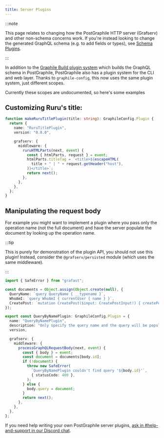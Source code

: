 ```yaml
---
title: Server Plugins
---
```


:::note

This page relates to changing how the PostGraphile HTTP server
(Grafserv) and other non-schema concerns work. If you're instead looking to
change the generated GraphQL schema (e.g. to add fields or types), see [Schema
Plugins](./extending).

:::

In addition to the [Graphile Build plugin system](./extending) which builds
the GraphQL schema in PostGraphile, PostGraphile also has a plugin system for
the CLI and web layer. Thanks to `graphile-config`, this now uses the same
plugin system, just different scopes.

Currently these scopes are undocumented, so here's some examples

## Customizing Ruru's title:

```ts
function makeRuruTitlePlugin(title: string): GraphileConfig.Plugin {
  return {
    name: "RuruTitlePlugin",
    version: "0.0.0",

    grafserv: {
      middleware: {
        ruruHTMLParts(next, event) {
          const { htmlParts, request } = event;
          htmlParts.titleTag = `<title>${escapeHTML(
            title + " | " + request.getHeader("host"),
          )}</title>`;
          return next();
        },
      },
    },
  };
}
```

## Manipulating the request body

For example you might want to implement a plugin where you pass only the
operation name (not the full document) and have the server populate the
document by looking up the operation name.

:::tip

This is purely for demonstration of the plugin API, you should not use this
plugin! Instead, consider the `@grafserv/persisted` module (which uses the same
middleware).

:::

```ts
import { SafeError } from "grafast";

const documents = Object.assign(Object.create(null), {
  QueryName: `query QueryName { __typename }`,
  WhoAmI: `query WhoAmI { currentUser { name } }`,
  CreatePost: `mutation CreatePost($input: CreatePostInput!) { createPost(input: $input) { post { id title } } }`,
});

export const QueryByNamePlugin: GraphileConfig.Plugin = {
  name: "QueryByNamePlugin",
  description: "Only specify the query name and the query will be populated",
  version,

  grafserv: {
    middleware: {
      processGraphQLRequestBody(next, event) {
        const { body } = event;
        const document = documents[body.id];
        if (!document) {
          throw new SafeError(
            `QueryByNamePlugin couldn't find query '${body.id}'`,
            { statusCode: 400 },
          );
        } else {
          body.query = document;
        }
        return next();
      },
    },
  },
};
```

<!-- TODO: port!

### First-party open-source plugins

We have some first-party open source plugins that can enhance your PostGraphile
experience, or act as a template for writing your own plugins:

- `@graphile/operation-hooks` - enables you to add callbacks to certain
  operations, useful for validation, pre-flight checks, authorization, error
  handling, notifying users of semi-related information, etc.
- `@graphile/pg-pubsub` - provides realtime capabilities to schema plugins
  powered by PostgreSQL's LISTEN/NOTIFY.

### First-party premium plugins

There are also a couple of first-party plugins that may be purchased on the
[Graphile Store](https://store.graphile.com):

- ~~`@graphile/supporter`~~ - all features now OSS via `@graphile/pg-pubsub`
  plugin
- `@graphile/pro` [PRO] - includes protections that can be mounted in front of
  PostGraphile to protect it from malicious actors

To use these premium plugins you will need a `GRAPHILE_LICENSE` environmental
variable to be present, as in these examples:

```bash
# GNU/Linux and macOS bash:
export GRAPHILE_LICENSE="license_key_from_graphile_store"
postgraphile -c postgres://...

# Heroku
heroku config:set GRAPHILE_LICENSE="license_key_from_graphile_store" -a my_heroku_app

# Windows Console
set GRAPHILE_LICENSE="license_key_from_graphile_store" & postgraphile -c postgres://...

# Windows PowerShell
$env:GRAPHILE_LICENSE="license_key_from_graphile_store"; postgraphile -c postgres://...
```

**IMPORTANT**: these plugins do not "phone home" so you'll need to update your
license at least once every 9 months. You can check the expiry date of your
current license
[in the Graphile Store validator](https://store.graphile.com/validate) and log
in to generate a new license code.

For more information, see the FAQ at the bottom of the [Go Pro!](/pricing)
page.

### Installing

You can install plugins with `yarn add` or `npm install`, e.g.

```bash
yarn add @graphile/operation-hooks
```

### Enabling via CLI flag

PostGraphile plugins can be specified with the `--plugins` CLI flag; however
this flag **must be the first flag passed** to PostGraphile as plugins can
register additional CLI flags. Multiple plugins can be specified with comma
separation:

```
postgraphile --plugins \
  @graphile/operation-hooks,@graphile/pg-pubsub,@graphile/pro \
  -c postgres:///my_db
```

### Enabling via `.postgraphilerc.js`

If you're using the CLI version, plugins can also be enabled via
`.postgraphilerc.js` file; for example:

```js
module.exports = {
  options: {
    plugins: [
      "@graphile/operation-hooks",
      "@graphile/pg-pubsub",
      "@graphile/pro",
    ],
    connection: "postgres:///my_db",
    schema: ["app_public"],
    // ...
  },
};
```

### Enabling via middleware options

This will likely get easier in future, but for now enabling via the middleware
is a slightly more involved process:

To include the dependencies using CommonJS (Node 8):

```js
const { postgraphile, makePluginHook } = require("postgraphile");
const { default: OperationHooks } = require("@graphile/operation-hooks");
const { default: PgPubsub } = require("@graphile/pg-pubsub");
const { default: GraphilePro } = require("@graphile/pro");
```

If you're using ES2015 Modules (ESM) then this syntax may be more to your taste:

```js
import { postgraphile, makePluginHook } from "postgraphile";
import OperationHooks from "@graphile/operation-hooks";
import PgPubsub from "@graphile/pg-pubsub";
import GraphilePro from "@graphile/pro";
```

To enable the plugins, use `makePluginHook` to create a `pluginHook` function to
pass via the PostGraphile options:

```js
// Only include as many plugins as you need. An empty array is also valid.
const pluginHook = makePluginHook([OperationHooks, PgPubsub, GraphilePro]);

const postGraphileMiddleware = postgraphile(databaseUrl, "app_public", {
  pluginHook,
  // ...
});

app.use(postGraphileMiddleware);
```

### Writing your own plugins

**IMPORTANT**: here be dragons. This interface is experimental, and
documentation on it is far from complete. To use this interface you are expected
to have deep knowledge of the PostGraphile internals, since that is what you
will be augmenting/overriding. Note that **many things you might think you need
a server plugin for are better served with standard HTTP middleware**, e.g. by
using Express/Koa/Fastify/etc middleware you can implement CORS, sessions,
custom authentication flows, rate limiting, logging, routing,
liveness/readiness/health endpoints, statistics collection and much more - you
probably do not need to write PostGraphile server plugins for this kind of
functionality.

The hook methods available can be viewed
[in pluginHook.ts](https://github.com/graphile/postgraphile/blob/v4/src/postgraphile/pluginHook.ts).
Note that these may change in **semver minor** releases of PostGraphile as this
is not an officially stable API yet.

Each hook method is passed two parameters:

- subject: the thing being hooked
- context: an object containing some relevant helpers

The hooks are expected to return either the thing being hooked (subject), or a
derivative of it. Multiple plugins may register for the same hooks, in these
cases the output of one hook function will be fed as input to the next. Hooks
are _synchronous_.

Your plugin will export a single object which defines the hook methods; e.g.:

```js
const MyPlugin = {
  ["cli:greeting"](messages, { chalk }) {
    return [...messages, `Hello ${chalk.blue("world")}!`];
  },
};

module.exports = MyPlugin;
// or, for ES6 modules:
// export default MyPlugin;
```

An example of an open source PostGraphile server plugin is
[@graphile/operation-hooks](https://github.com/graphile/operation-hooks/blob/master/src/index.ts):

- uses `cli:flags:add:schema` to add `--operation-messages` and
  `--operation-messages-preflight` CLI options
- uses `cli:library:options` to convert these CLI options to library options
- uses `postgraphile:options` to a) convert the library options into
  graphileBuildOptions (Graphile Engine plugin options), and b) load the
  OperationHooksPlugin

Other examples you may wish to check out include
[@graphile/persisted-operations](https://github.com/graphile/persisted-operations)
and
[postgraphile-log-consola](https://github.com/graphile/postgraphile-log-consola).

### Inline tweaks via pluginHook

If you are using postgraphile as a library (i.e. middleware) and you want to
make a quick tweak to something using the server plugin hooks, you can do so in
your main server.js file:

```js
/**
 * This plugin override changes the branding piece of graphiql.
 * /
const graphiqlBrandingTweak = {
  ["postgraphile:graphiql:html"](html) {
    console.log("Applying GraphiQL Branding Tweak...");
    return html.replace(
      "</head>",
      '<style type="text/css">div.topBar > div.title > div { visibility: hidden; display: none !important; } div.topBar > div.title::after { content: "GraphiQL for MyCompany" }</style></head>',
    );
  },
};
const pluginHook = makePluginHook([graphiqlBrandingTweak]);

const postGraphileMiddleware = postgraphile(databaseUrl, "app_public", {
  pluginHook,
  // ...
});
```

### Examples

#### Origin specific CORS

You can enable _generous_ CORS by
[adding the `-o,--cors` flag to the CLI](./usage-cli#cli-options) or by
[adding a `enableCors: true` option when using PostGraphile as a library](./usage-library#api-postgraphilepgservice-schemaname-options).

However, by being _generous_, you allow **any** origin to communicate with you
PostGraphile instance. If you want to allow just one specific origin, and using
a `cors` middleware before PostGraphile (which is by far the preferred route!)
is not an option, then you can make a server plugin such as this one:

```js
/**
 * This server plugin injects CORS headers to allow requests only from a specific origin.
 * /

function makeAllowedOriginTweak(origin) {
  return {
    ["postgraphile:http:handler"](req, { res }) {
      res.setHeader("Access-Control-Allow-Origin", origin);
      res.setHeader("Access-Control-Allow-Methods", "HEAD, GET, POST");
      res.setHeader(
        "Access-Control-Allow-Headers",
        [
          "Origin",
          "X-Requested-With",
          // Used by `express-graphql` to determine whether to expose the GraphiQL
          // interface (`text/html`) or not.
          "Accept",
          // Used by PostGraphile for auth purposes.
          "Authorization",
          // Used by GraphQL Playground and other Apollo-enabled servers
          "X-Apollo-Tracing",
          // The `Content-*` headers are used when making requests with a body,
          // like in a POST request.
          "Content-Type",
          "Content-Length",
          // For our 'Explain' feature
          "X-PostGraphile-Explain",
        ].join(", "),
      );
      res.setHeader(
        "Access-Control-Expose-Headers",
        ["X-GraphQL-Event-Stream"].join(", "),
      );
      return req;
    },
  };
}
```

Using the plugin would look like this:

```js
const pluginHook = makePluginHook([
  makeAllowedOriginTweak("https://graphql.rocks"),
]);

const postGraphileMiddleware = postgraphile(databaseUrl, "app_public", {
  pluginHook,
  // ...
});
```


-->

If you need help writing your own PostGraphile server plugins,
[ask in #help-and-support in our Discord chat](http://discord.gg/graphile).
